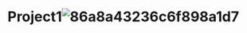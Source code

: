 # Project1![86a8a43236c6f898a1d7](https://user-images.githubusercontent.com/101266766/163508278-5d12c2d7-43e8-4ffb-a708-22ca8a426b9b.jpg)
